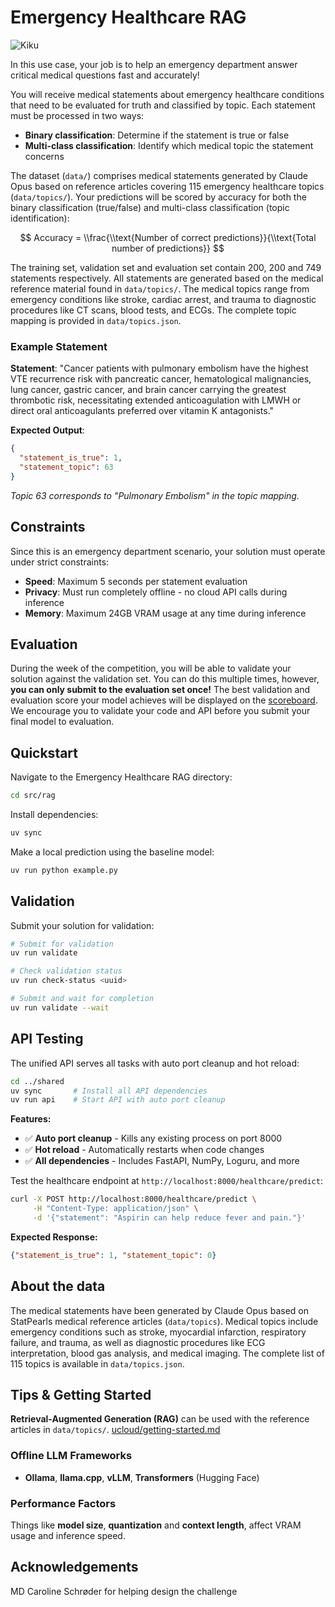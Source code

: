 # Emergency Healthcare RAG

![Kiku](../images/emergency-rag-banner.png)

In this use case, your job is to help an emergency department answer critical medical questions fast and accurately!

You will receive medical statements about emergency healthcare conditions that need to be evaluated for truth and classified by topic. Each statement must be processed in two ways:

- **Binary classification**: Determine if the statement is true or false
- **Multi-class classification**: Identify which medical topic the statement concerns

The dataset (`data/`) comprises medical statements generated by Claude Opus based on reference articles covering 115 emergency healthcare topics (`data/topics/`). Your predictions will be scored by accuracy for both the binary classification (true/false) and multi-class classification (topic identification):

$$
Accuracy = \\frac{\\text{Number of correct predictions}}{\\text{Total number of predictions}}
$$

The training set, validation set and evaluation set contain 200, 200 and 749 statements respectively. All statements are generated based on the medical reference material found in `data/topics/`. The medical topics range from emergency conditions like stroke, cardiac arrest, and trauma to diagnostic procedures like CT scans, blood tests, and ECGs. The complete topic mapping is provided in `data/topics.json`.

### Example Statement

**Statement**: "Cancer patients with pulmonary embolism have the highest VTE recurrence risk with pancreatic cancer, hematological malignancies, lung cancer, gastric cancer, and brain cancer carrying the greatest thrombotic risk, necessitating extended anticoagulation with LMWH or direct oral anticoagulants preferred over vitamin K antagonists."

**Expected Output**:

```json
{
  "statement_is_true": 1,
  "statement_topic": 63
}
```

*Topic 63 corresponds to "Pulmonary Embolism" in the topic mapping.*

## Constraints

Since this is an emergency department scenario, your solution must operate under strict constraints:

- **Speed**: Maximum 5 seconds per statement evaluation
- **Privacy**: Must run completely offline - no cloud API calls during inference
- **Memory**: Maximum 24GB VRAM usage at any time during inference

## Evaluation

During the week of the competition, you will be able to validate your solution against the validation set. You can do this multiple times, however, **you can only submit to the evaluation set once!** The best validation and evaluation score your model achieves will be displayed on the <a href="https://cases.dmiai.dk/teams"> scoreboard</a>. We encourage you to validate your code and API before you submit your final model to evaluation.

## Quickstart

Navigate to the Emergency Healthcare RAG directory:

```bash
cd src/rag
```

Install dependencies:

```bash
uv sync
```

Make a local prediction using the baseline model:

```bash
uv run python example.py
```

## Validation

Submit your solution for validation:

```bash
# Submit for validation
uv run validate

# Check validation status
uv run check-status <uuid>

# Submit and wait for completion
uv run validate --wait
```

## API Testing

The unified API serves all tasks with auto port cleanup and hot reload:

```bash
cd ../shared
uv sync       # Install all API dependencies
uv run api    # Start API with auto port cleanup
```

**Features:**

- ✅ **Auto port cleanup** - Kills any existing process on port 8000
- ✅ **Hot reload** - Automatically restarts when code changes
- ✅ **All dependencies** - Includes FastAPI, NumPy, Loguru, and more

Test the healthcare endpoint at `http://localhost:8000/healthcare/predict`:

```bash
curl -X POST http://localhost:8000/healthcare/predict \
     -H "Content-Type: application/json" \
     -d '{"statement": "Aspirin can help reduce fever and pain."}'
```

**Expected Response:**

```json
{"statement_is_true": 1, "statement_topic": 0}
```

## About the data

The medical statements have been generated by Claude Opus based on StatPearls medical reference articles (`data/topics`). Medical topics include emergency conditions such as stroke, myocardial infarction, respiratory failure, and trauma, as well as diagnostic procedures like ECG interpretation, blood gas analysis, and medical imaging. The complete list of 115 topics is available in `data/topics.json`.

## Tips & Getting Started

**Retrieval-Augmented Generation (RAG)** can be used with the reference articles in `data/topics/`.
[ucloud/getting-started.md](https://github.com/amboltio/DM-i-AI-2025/blob/main/emergency-healthcare-rag/ucloud/getting-started.md)

### Offline LLM Frameworks

- **Ollama**, **llama.cpp**, **vLLM**, **Transformers** (Hugging Face)

### Performance Factors

Things like **model size**, **quantization** and **context length**, affect VRAM usage and inference speed.

## Acknowledgements

MD Caroline Schrøder for helping design the challenge
